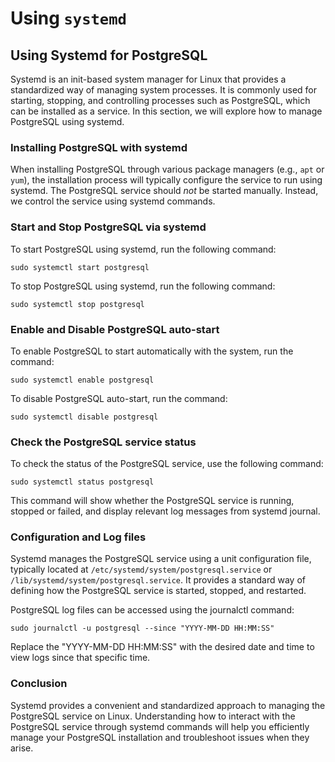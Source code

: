 # Using `systemd`

## Using Systemd for PostgreSQL

Systemd is an init-based system manager for Linux that provides a standardized way of managing system processes. It is commonly used for starting, stopping, and controlling processes such as PostgreSQL, which can be installed as a service. In this section, we will explore how to manage PostgreSQL using systemd.

### Installing PostgreSQL with systemd

When installing PostgreSQL through various package managers (e.g., `apt` or `yum`), the installation process will typically configure the service to run using systemd. The PostgreSQL service should *not* be started manually. Instead, we control the service using systemd commands.

### Start and Stop PostgreSQL via systemd

To start PostgreSQL using systemd, run the following command:

```
sudo systemctl start postgresql
```

To stop PostgreSQL using systemd, run the following command:

```
sudo systemctl stop postgresql
```

### Enable and Disable PostgreSQL auto-start

To enable PostgreSQL to start automatically with the system, run the command:

```
sudo systemctl enable postgresql
```

To disable PostgreSQL auto-start, run the command:

```
sudo systemctl disable postgresql
```

### Check the PostgreSQL service status

To check the status of the PostgreSQL service, use the following command:

```
sudo systemctl status postgresql
```

This command will show whether the PostgreSQL service is running, stopped or failed, and display relevant log messages from systemd journal.

### Configuration and Log files

Systemd manages the PostgreSQL service using a unit configuration file, typically located at `/etc/systemd/system/postgresql.service` or `/lib/systemd/system/postgresql.service`. It provides a standard way of defining how the PostgreSQL service is started, stopped, and restarted.

PostgreSQL log files can be accessed using the journalctl command:

```
sudo journalctl -u postgresql --since "YYYY-MM-DD HH:MM:SS"
```

Replace the "YYYY-MM-DD HH:MM:SS" with the desired date and time to view logs since that specific time.

### Conclusion

Systemd provides a convenient and standardized approach to managing the PostgreSQL service on Linux. Understanding how to interact with the PostgreSQL service through systemd commands will help you efficiently manage your PostgreSQL installation and troubleshoot issues when they arise.